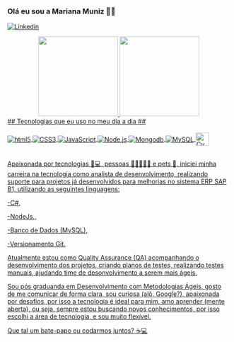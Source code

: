 ### Olá eu sou a Mariana Muniz 🙋‍♀️
[![Linkedin](https://img.shields.io/badge/LinkedIn-0077B5?style=for-the-badge&logo=linkedin&logoColor=white)](https://www.linkedin.com/in/mariana-muniz-analista-de-testes/)</br>
<div align="center">
  <a href="https://github.com/MarianaGSMuniz">
  <img height="180em" src="https://github-readme-stats.vercel.app/api?username=MarianaGSMuniz&show_icons=true&theme=dracula&include_all_commits=true&count_private=true"/>
  <img height="180em" src="https://github-readme-stats.vercel.app/api/top-langs/?username=marianagsmuniz&layout=compact&langs_count=7&theme=dracula"/>
</div>
## Tecnologias que eu uso no meu dia a dia ##
<div style ="display: inline_block"></br>
<img align="center" alt= "html5" src="https://img.shields.io/badge/HTML5-E34F26?style=for-the-badge&logo=html5&logoColor=white" />
<img align="center" alt= "CSS3" src="https://img.shields.io/badge/CSS3-1572B6?style=for-the-badge&logo=css3&logoColor=white" />
<img align="center" alt= "JavaScript" src="https://img.shields.io/badge/JavaScript-323330?style=for-the-badge&logo=javascript&logoColor=F7DF1E">
<img align="center" alt= "Node.js" src="https://img.shields.io/badge/Node.js-43853D?style=for-the-badge&logo=node.js&logoColor=white" />
<img align="center" alt= "Mongodb" src="https://img.shields.io/badge/MongoDB-4EA94B?style=for-the-badge&logo=mongodb&logoColor=white" />
<img align="center" alt= "MySQL" src="https://img.shields.io/badge/MySQL-005C84?style=for-the-badge&logo=mysql&logoColor=white" />
<img align="center" alt= "Cypress" src="https://user-images.githubusercontent.com/101331946/225935502-735bc26e-9f96-42fe-be43-5336937b61c9.svg" width="30px" />

 </div> <br/>

 Apaixonada por tecnologias 📱💻, pessoas 🙍‍♀️🙎‍♂️👶 e pets 🐾, iniciei minha carreira na tecnologia como analista de desenvolvimento, realizando suporte para projetos já desenvolvidos para melhorias no sistema ERP SAP B1, utilizando as seguintes linguagens: 
 
-C#,

-NodeJs.,

-Banco de Dados (MySQL),

-Versionamento Git.

Atualmente  estou como Quality Assurance (QA) acompanhando o desenvolvimento dos projetos, criando planos de testes, realizando testes manuais, ajudando time de desonvolvimento a serem mais ágeis.

Sou pós graduanda em Desenvolvimento com Metodologias Ágeis, gosto de me comunicar de forma clara, sou curiosa (alô, Google?), apaixonada por desafios, por isso a tecnologia é ideal para mim, amo aprender (mente aberta), ou seja, sempre estou buscando novos conhecimentos, por isso escolhi a área de tecnologia, e sou muito flexível.



Que tal um bate-papo ou codarmos juntos? ☕💻


